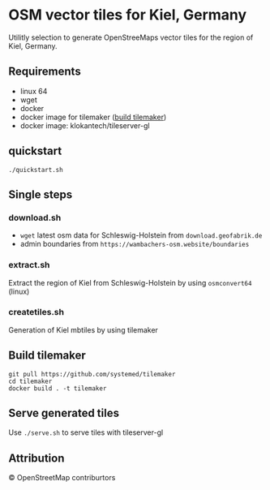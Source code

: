 # OSM vector tiles for **Kiel, Germany**
Utilitly selection to generate OpenStreeMaps vector tiles for the region of Kiel, Germany.

## Requirements
* linux 64
* wget
* docker
* docker image for tilemaker ([build tilemaker](#build-tilemaker))
* docker image: klokantech/tileserver-gl

## quickstart
`./quickstart.sh`

## Single steps
### download.sh
* `wget` latest osm data for Schleswig-Holstein from `download.geofabrik.de` 
* admin boundaries from `https://wambachers-osm.website/boundaries`

### extract.sh
Extract the region of Kiel from Schleswig-Holstein by using `osmconvert64` (linux)

### createtiles.sh
Generation of Kiel mbtiles by using tilemaker

## Build tilemaker
```
git pull https://github.com/systemed/tilemaker
cd tilemaker
docker build . -t tilemaker
```

## Serve generated tiles
Use `./serve.sh` to serve tiles with tileserver-gl

## Attribution
© OpenStreetMap contriburtors
